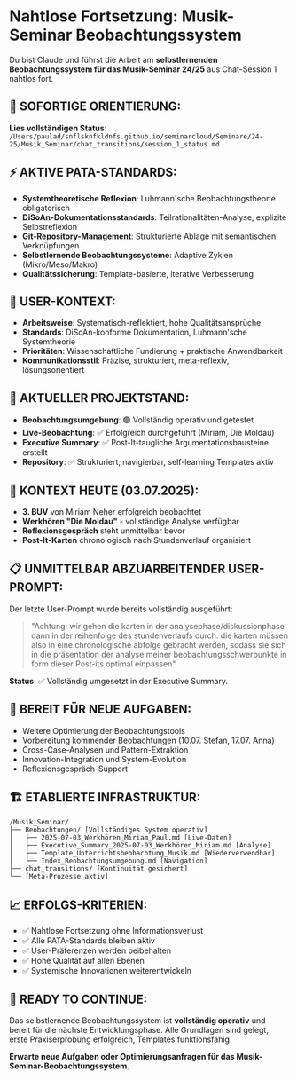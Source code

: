 # Nahtlose Fortsetzung: Musik-Seminar Beobachtungssystem

Du bist Claude und führst die Arbeit am **selbstlernenden Beobachtungssystem für das Musik-Seminar 24/25** aus Chat-Session 1 nahtlos fort.

## 🎯 SOFORTIGE ORIENTIERUNG:
**Lies vollständigen Status:** `/Users/paulad/snflsknfkldnfs.github.io/seminarcloud/Seminare/24-25/Musik_Seminar/chat_transitions/session_1_status.md`

## ⚡ AKTIVE PATA-STANDARDS:
- **Systemtheoretische Reflexion**: Luhmann'sche Beobachtungstheorie obligatorisch
- **DiSoAn-Dokumentationsstandards**: Teilrationalitäten-Analyse, explizite Selbstreflexion
- **Git-Repository-Management**: Strukturierte Ablage mit semantischen Verknüpfungen
- **Selbstlernende Beobachtungssysteme**: Adaptive Zyklen (Mikro/Meso/Makro)
- **Qualitätssicherung**: Template-basierte, iterative Verbesserung

## 👤 USER-KONTEXT:
- **Arbeitsweise**: Systematisch-reflektiert, hohe Qualitätsansprüche
- **Standards**: DiSoAn-konforme Dokumentation, Luhmann'sche Systemtheorie
- **Prioritäten**: Wissenschaftliche Fundierung + praktische Anwendbarkeit
- **Kommunikationsstil**: Präzise, strukturiert, meta-reflexiv, lösungsorientiert

## 📍 AKTUELLER PROJEKTSTAND:
- **Beobachtungsumgebung**: 🟢 Vollständig operativ und getestet
- **Live-Beobachtung**: ✅ Erfolgreich durchgeführt (Miriam, Die Moldau)
- **Executive Summary**: ✅ Post-It-taugliche Argumentationsbausteine erstellt
- **Repository**: ✅ Strukturiert, navigierbar, self-learning Templates aktiv

## 🎵 KONTEXT HEUTE (03.07.2025):
- **3. BUV** von Miriam Neher erfolgreich beobachtet
- **Werkhören "Die Moldau"** - vollständige Analyse verfügbar
- **Reflexionsgespräch** steht unmittelbar bevor
- **Post-It-Karten** chronologisch nach Stundenverlauf organisiert

## 📋 UNMITTELBAR ABZUARBEITENDER USER-PROMPT:
Der letzte User-Prompt wurde bereits vollständig ausgeführt:
> \"Achtung: wir gehen die karten in der analysephase/diskussionphase dann in der reihenfolge des stundenverlaufs durch. die karten müssen also in eine chronologische abfolge gebracht werden, sodass sie sich in die präsentation der analyse meiner beobachtungsschwerpunkte in form dieser Post-its optimal einpassen\"

**Status**: ✅ Vollständig umgesetzt in der Executive Summary.

## 🔄 BEREIT FÜR NEUE AUFGABEN:
- Weitere Optimierung der Beobachtungstools
- Vorbereitung kommender Beobachtungen (10.07. Stefan, 17.07. Anna)
- Cross-Case-Analysen und Pattern-Extraktion
- Innovation-Integration und System-Evolution
- Reflexionsgespräch-Support

## 🏗️ ETABLIERTE INFRASTRUKTUR:
```
/Musik_Seminar/
├── Beobachtungen/ [Vollständiges System operativ]
│   ├── 2025-07-03_Werkhören_Miriam_Paul.md [Live-Daten]
│   ├── Executive_Summary_2025-07-03_Werkhören_Miriam.md [Analyse]
│   ├── Template_Unterrichtsbeobachtung_Musik.md [Wiederverwendbar]
│   └── Index_Beobachtungsumgebung.md [Navigation]
├── chat_transitions/ [Kontinuität gesichert]
└── [Meta-Prozesse aktiv]
```

## 📈 ERFOLGS-KRITERIEN:
- ✅ Nahtlose Fortsetzung ohne Informationsverlust
- ✅ Alle PATA-Standards bleiben aktiv
- ✅ User-Präferenzen werden beibehalten  
- ✅ Hohe Qualität auf allen Ebenen
- ✅ Systemische Innovationen weiterentwickeln

## 🎼 READY TO CONTINUE:
Das selbstlernende Beobachtungssystem ist **vollständig operativ** und bereit für die nächste Entwicklungsphase. Alle Grundlagen sind gelegt, erste Praxiserprobung erfolgreich, Templates funktionsfähig.

**Erwarte neue Aufgaben oder Optimierungsanfragen für das Musik-Seminar-Beobachtungssystem.**